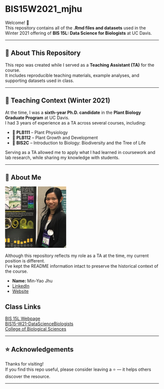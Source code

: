 # BIS15W2021_mjhu

Welcome! 👋  
This repository contains all of the **.Rmd files and datasets** used in the Winter 2021 offering of **BIS 15L: Data Science for Biologists** at UC Davis.  

---

## 📘 About This Repository
This repo was created while I served as a **Teaching Assistant (TA)** for the course.  
It includes reproducible teaching materials, example analyses, and supporting datasets used in class.  

---

## 🏫 Teaching Context (Winter 2021)
At the time, I was a **sixth-year Ph.D. candidate** in the **Plant Biology Graduate Program** at UC Davis.  
I had 3 years of experience as a TA across several courses, including:  
- 🌱 **PLB111** – Plant Physiology  
- 🌱 **PLB112** – Plant Growth and Development  
- 🌱 **BIS2C** – Introduction to Biology: Biodiversity and the Tree of Life  

Serving as a TA allowed me to apply what I had learned in coursework and lab research, while sharing my knowledge with students.  

---

## 🙋 About Me

<img src="Image/2017_aspb.jpg" width="200">

Although this repository reflects my role as a TA at the time, my current position is different.  
I’ve kept the README information intact to preserve the historical context of the course.  

- **Name:** Min-Yao Jhu  
- [LinkedIn](www.linkedin.com/in/min-yao-jhu)
- [Website](https://www.minyaojhu.com/)

## Class Links  

[BIS 15L Webpage](https://jmledford3115.github.io/datascibiol/)  
[BIS15-W21-DataScienceBiologists](https://github.com/jmledford3115/BIS15L-W21-DataScienceBiologists)  
[College of Biological Sciences](https://biology.ucdavis.edu/)  

---

## ⭐ Acknowledgements
Thanks for visiting!  
If you find this repo useful, please consider leaving a ⭐ — it helps others discover the resource.  

---
